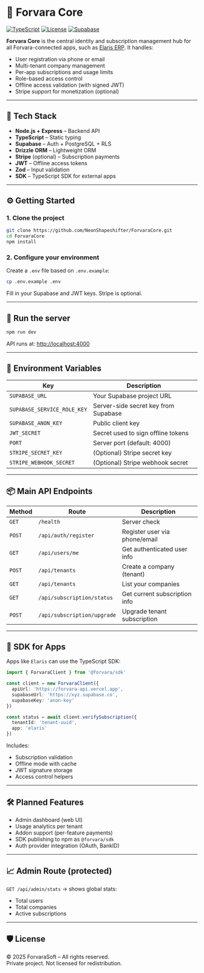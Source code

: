 # 🧭 Forvara Core

[![TypeScript](https://img.shields.io/badge/Language-TypeScript-blue.svg)](https://www.typescriptlang.org/)
[![License](https://img.shields.io/badge/license-Forvara-informational)](https://forvara.dev)
[![Supabase](https://img.shields.io/badge/backend-Supabase-green)](https://supabase.com)

**Forvara Core** is the central identity and subscription management hub for all Forvara-connected apps, such as [Elaris ERP](https://elariis.com). It handles:

- User registration via phone or email
- Multi-tenant company management
- Per-app subscriptions and usage limits
- Role-based access control
- Offline access validation (with signed JWT)
- Stripe support for monetization (optional)

---

## 🧱 Tech Stack

- **Node.js + Express** – Backend API
- **TypeScript** – Static typing
- **Supabase** – Auth + PostgreSQL + RLS
- **Drizzle ORM** – Lightweight ORM
- **Stripe** (optional) – Subscription payments
- **JWT** – Offline access tokens
- **Zod** – Input validation
- **SDK** – TypeScript SDK for external apps

---

## ⚙️ Getting Started

### 1. Clone the project

```bash
git clone https://github.com/NeonShapeshifter/ForvaraCore.git
cd ForvaraCore
npm install
```

### 2. Configure your environment

Create a `.env` file based on `.env.example`:

```bash
cp .env.example .env
```

Fill in your Supabase and JWT keys. Stripe is optional.

---

## 🚀 Run the server

```bash
npm run dev
```

API runs at: [http://localhost:4000](http://localhost:4000)

---

## 🧪 Environment Variables

| Key                       | Description                              |
|---------------------------|------------------------------------------|
| `SUPABASE_URL`            | Your Supabase project URL                |
| `SUPABASE_SERVICE_ROLE_KEY` | Server-side secret key from Supabase |
| `SUPABASE_ANON_KEY`       | Public client key                        |
| `JWT_SECRET`              | Secret used to sign offline tokens       |
| `PORT`                    | Server port (default: 4000)              |
| `STRIPE_SECRET_KEY`       | (Optional) Stripe secret key             |
| `STRIPE_WEBHOOK_SECRET`   | (Optional) Stripe webhook secret         |

---

## 📦 Main API Endpoints

| Method | Route                        | Description                           |
|--------|------------------------------|---------------------------------------|
| `GET`  | `/health`                    | Server check                          |
| `POST` | `/api/auth/register`        | Register user via phone/email         |
| `GET`  | `/api/users/me`             | Get authenticated user info           |
| `POST` | `/api/tenants`              | Create a company (tenant)             |
| `GET`  | `/api/tenants`              | List your companies                   |
| `GET`  | `/api/subscription/status`  | Get current subscription info         |
| `POST` | `/api/subscription/upgrade` | Upgrade tenant subscription           |

---

## 🧰 SDK for Apps

Apps like `Elaris` can use the TypeScript SDK:

```ts
import { ForvaraClient } from '@forvara/sdk'

const client = new ForvaraClient({
  apiUrl: 'https://forvara-api.vercel.app',
  supabaseUrl: 'https://xyz.supabase.co',
  supabaseKey: 'anon-key'
})

const status = await client.verifySubscription({
  tenantId: 'tenant-uuid',
  app: 'elaris'
})
```

Includes:
- Subscription validation
- Offline mode with cache
- JWT signature storage
- Access control helpers

---

## 🛠 Planned Features

- Admin dashboard (web UI)
- Usage analytics per tenant
- Addon support (per-feature payments)
- SDK publishing to npm as `@forvara/sdk`
- Auth provider integration (OAuth, BankID)

---

## 📈 Admin Route (protected)

`GET /api/admin/stats` → shows global stats:
- Total users
- Total companies
- Active subscriptions

---

## 🛡 License

© 2025 ForvaraSoft – All rights reserved.  
Private project. Not licensed for redistribution.
